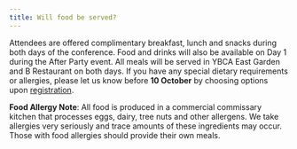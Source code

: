 ```yaml
---
title: Will food be served?
---
```


Attendees are offered complimentary breakfast, lunch and snacks during both days of the conference. Food and drinks will also be available on Day 1 during the After Party event.
All meals will be served in YBCA East Garden and B Restaurant on both days. If you have any special dietary requirements or allergies, please let us know before **10 October** by choosing options upon <a href="https://events.withgoogle.com/chrome-dev-summit-2019/registrations/my-rsvp/confirm-account/" rel="noopener noreferrer" target="_blank">registration</a>.

**Food Allergy Note**: All food is produced in a commercial commissary kitchen that processes eggs, dairy, tree nuts and other allergens. We take allergies very seriously and trace amounts of these ingredients may occur. Those with food allergies should provide their own meals.
